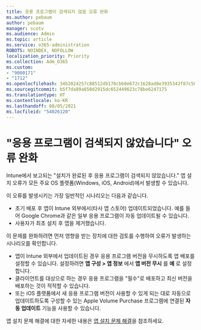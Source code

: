 ```yaml
---
title: 응용 프로그램이 검색되지 않음 오류 완화
ms.author: pebaum
author: pebaum
manager: scotv
ms.audience: Admin
ms.topic: article
ms.service: o365-administration
ROBOTS: NOINDEX, NOFOLLOW
localization_priority: Priority
ms.collection: Adm_O365
ms.custom:
- "9000171"
- "1712"
ms.openlocfilehash: 34b2024257c88512db170cbb0e672c1628ad8e3935342f87c5032492e1ad0259
ms.sourcegitcommit: b5f7da89a650d2915dc652449623c78be6247175
ms.translationtype: HT
ms.contentlocale: ko-KR
ms.lasthandoff: 08/05/2021
ms.locfileid: "54026120"
---
```

# <a name="mitigate-the-application-was-not-detected-error"></a>"응용 프로그램이 검색되지 않았습니다" 오류 완화

Intune에서 보고되는 "설치가 완료된 후 응용 프로그램이 검색되지 않았습니다." 앱 설치 오류가 모든 주요 OS 플랫폼(Windows, iOS, Android)에서 발생할 수 있습니다.

이 오류를 발생시키는 가장 일반적인 시나리오는 다음과 같습니다.

- 초기 배포 후 앱이 Intune 외부에서(타사 앱 스토어) 업데이트되었습니다. 예를 들어 Google Chrome과 같은 일부 응용 프로그램이 자동 업데이트될 수 있습니다.
- 사용자가 최초 설치 후 앱을 제거했습니다.

이 문제를 완화하려면 먼저 영향을 받는 장치에 대한 검토를 수행하여 오류가 발생하는 시나리오를 확인합니다.

- 앱이 Intune 외부에서 업데이트된 경우 응용 프로그램 버전을 무시하도록 앱 배포를 설정할 수 있습니다. 설정하려면 **앱 구성 > 앱 정보** 에서 **앱 버전 무시** 를 **예** 로 설정합니다.
- 클라이언트를 대상으로 하는 경우 응용 프로그램을 "필수"로 배포하고 최신 버전을 배포하는 것이 적적할 수 있습니다.
- 또는 iOS 플랫폼에서 새 응용 프로그램 버전이 사용할 수 있게 되는 대로 자동으로 업데이트하도록 구성할 수 있는 Apple Volume Purchase 프로그램에 연결된 **자동 업데이트** 기능을 사용할 수 있습니다.

앱 설치 문제 해결에 대한 자세한 내용은 [앱 설치 문제 해결](https://docs.microsoft.com/intune/troubleshoot-app-install)을 참조하세요.
